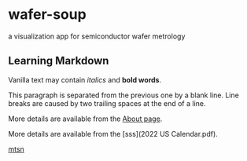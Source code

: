 # wafer-soup
a visualization app for semiconductor wafer metrology

## Learning Markdown

Vanilla text may contain *italics* and **bold words**.

This paragraph is separated from the previous one by a blank line.
Line breaks
are caused by two trailing spaces at the end of a line.

More details are available from the [About page](about).

More details are available from the [sss](2022 US Calendar.pdf).

[mtsn](http://www.example.com)

